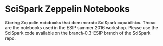 # SciSpark Zeppelin Notebooks
Storing Zeppelin notebooks that demonstrate SciSpark capabilities. 
These are the notebooks used in the ESIP summer 2016 workshop. 
Please use the SciSpark code available on the branch-0.3-ESIP branch of the SciSpark repo. 
